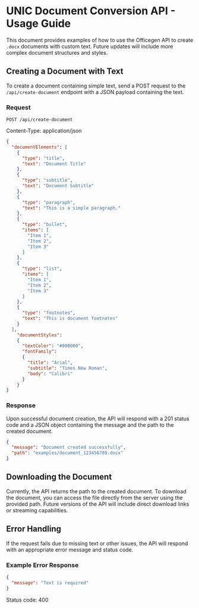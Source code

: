 # UNIC Document Conversion API - Usage Guide

This document provides examples of how to use the Officegen API to create `.docx` documents with custom text. Future updates will include more complex document structures and styles.

## Creating a Document with Text

To create a document containing simple text, send a POST request to the `/api/create-document` endpoint with a JSON payload containing the text.

### Request

`POST /api/create-document`

Content-Type: application/json

```json
{
  "documentElements": [
    {
      "type": "title",
      "text": "Document Title"
    },
    {
      "type": "subtitle",
      "text": "Document Subtitle"
    },
    {
      "type": "paragraph",
      "text": "This is a simple paragraph."
    },
    {
      "type": "bullet",
      "items": [
        "Item 1",
        "Item 2",
        "Item 3"
      ]
    },
    {
      "type": "list",
      "items": [
        "Item 1",
        "Item 2",
        "Item 3"
      ]
    },
    {
      "type": "footnotes",
      "text": "This is document footnotes"
    }
  ],
    "documentStyles": 
    {
      "textColor": "#000000",
      "fontFamily": 
      {
        "title": "Arial",
        "subtitle": "Times New Roman",
        "body": "Calibri"
      }
    }
}
```

### Response

Upon successful document creation, the API will respond with a 201 status code and a JSON object containing the message and the path to the created document.

```json
{
  "message": "Document created successfully",
  "path": "examples/document_123456789.docx"
}
```

## Downloading the Document

Currently, the API returns the path to the created document. To download the document, you can access the file directly from the server using the provided path. Future versions of the API will include direct download links or streaming capabilities.

## Error Handling

If the request fails due to missing text or other issues, the API will respond with an appropriate error message and status code.

### Example Error Response

```json
{
  "message": "Text is required"
}
```

Status code: 400
